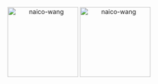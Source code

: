 <p align=center>
  <img height="160" align="center" src="https://github-readme-stats.vercel.app/api/top-langs?username=naico-wang&show_icons=true&locale=en&layout=compact" alt="naico-wang" />
  <img height="160" align="center" src="https://github-readme-stats.vercel.app/api?username=naico-wang&show_icons=true&locale=en&rank_icon=github&custom_title=Github%4FStars" alt="naico-wang" />
</p>
